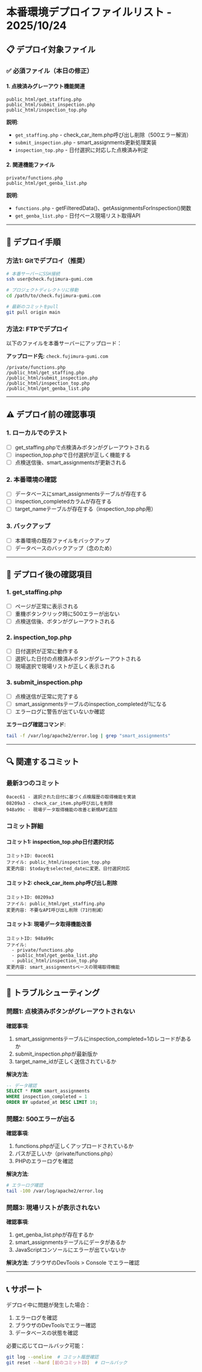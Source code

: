 # 本番環境デプロイファイルリスト - 2025/10/24

## 📋 デプロイ対象ファイル

### ✅ 必須ファイル（本日の修正）

#### 1. 点検済みグレーアウト機能関連
```
public_html/get_staffing.php
public_html/submit_inspection.php
public_html/inspection_top.php
```

**説明**:
- `get_staffing.php` - check_car_item.php呼び出し削除（500エラー解消）
- `submit_inspection.php` - smart_assignments更新処理実装
- `inspection_top.php` - 日付選択に対応した点検済み判定

#### 2. 関連機能ファイル
```
private/functions.php
public_html/get_genba_list.php
```

**説明**:
- `functions.php` - getFilteredData()、getAssignmentsForInspection()関数
- `get_genba_list.php` - 日付ベース現場リスト取得API

---

## 🔧 デプロイ手順

### 方法1: Gitでデプロイ（推奨）

```bash
# 本番サーバーにSSH接続
ssh user@check.fujimura-gumi.com

# プロジェクトディレクトリに移動
cd /path/to/check.fujimura-gumi.com

# 最新のコミットをpull
git pull origin main
```

### 方法2: FTPでデプロイ

以下のファイルを本番サーバーにアップロード：

**アップロード先**: `check.fujimura-gumi.com`

```
/private/functions.php
/public_html/get_staffing.php
/public_html/submit_inspection.php
/public_html/inspection_top.php
/public_html/get_genba_list.php
```

---

## ⚠️ デプロイ前の確認事項

### 1. ローカルでのテスト
- [ ] get_staffing.phpで点検済みボタンがグレーアウトされる
- [ ] inspection_top.phpで日付選択が正しく機能する
- [ ] 点検送信後、smart_assignmentsが更新される

### 2. 本番環境の確認
- [ ] データベースにsmart_assignmentsテーブルが存在する
- [ ] inspection_completedカラムが存在する
- [ ] target_nameテーブルが存在する（inspection_top.php用）

### 3. バックアップ
- [ ] 本番環境の既存ファイルをバックアップ
- [ ] データベースのバックアップ（念のため）

---

## 📝 デプロイ後の確認項目

### 1. get_staffing.php
- [ ] ページが正常に表示される
- [ ] 重機ボタンクリック時に500エラーが出ない
- [ ] 点検送信後、ボタンがグレーアウトされる

### 2. inspection_top.php
- [ ] 日付選択が正常に動作する
- [ ] 選択した日付の点検済みボタンがグレーアウトされる
- [ ] 現場選択で現場リストが正しく表示される

### 3. submit_inspection.php
- [ ] 点検送信が正常に完了する
- [ ] smart_assignmentsテーブルのinspection_completedが1になる
- [ ] エラーログに警告が出ていないか確認

**エラーログ確認コマンド**:
```bash
tail -f /var/log/apache2/error.log | grep "smart_assignments"
```

---

## 🔍 関連するコミット

### 最新3つのコミット
```
0acec61 - 選択された日付に基づく点検履歴の取得機能を実装
08209a3 - check_car_item.php呼び出しを削除
948a99c - 現場データ取得機能の改善と新規API追加
```

### コミット詳細

#### コミット1: inspection_top.php日付選択対応
```
コミットID: 0acec61
ファイル: public_html/inspection_top.php
変更内容: $todayをselected_dateに変更、日付選択対応
```

#### コミット2: check_car_item.php呼び出し削除
```
コミットID: 08209a3
ファイル: public_html/get_staffing.php
変更内容: 不要なAPI呼び出し削除（71行削減）
```

#### コミット3: 現場データ取得機能改善
```
コミットID: 948a99c
ファイル:
  - private/functions.php
  - public_html/get_genba_list.php
  - public_html/inspection_top.php
変更内容: smart_assignmentsベースの現場取得機能
```

---

## 🚨 トラブルシューティング

### 問題1: 点検済みボタンがグレーアウトされない
**確認事項**:
1. smart_assignmentsテーブルにinspection_completed=1のレコードがあるか
2. submit_inspection.phpが最新版か
3. target_name_idが正しく送信されているか

**解決方法**:
```sql
-- データ確認
SELECT * FROM smart_assignments
WHERE inspection_completed = 1
ORDER BY updated_at DESC LIMIT 10;
```

### 問題2: 500エラーが出る
**確認事項**:
1. functions.phpが正しくアップロードされているか
2. パスが正しいか（private/functions.php）
3. PHPのエラーログを確認

**解決方法**:
```bash
# エラーログ確認
tail -100 /var/log/apache2/error.log
```

### 問題3: 現場リストが表示されない
**確認事項**:
1. get_genba_list.phpが存在するか
2. smart_assignmentsテーブルにデータがあるか
3. JavaScriptコンソールにエラーが出ていないか

**解決方法**:
ブラウザのDevTools > Console でエラー確認

---

## 📞 サポート

デプロイ中に問題が発生した場合：
1. エラーログを確認
2. ブラウザのDevToolsでエラー確認
3. データベースの状態を確認

必要に応じてロールバック可能：
```bash
git log --oneline  # コミット履歴確認
git reset --hard [前のコミットID]  # ロールバック
```
